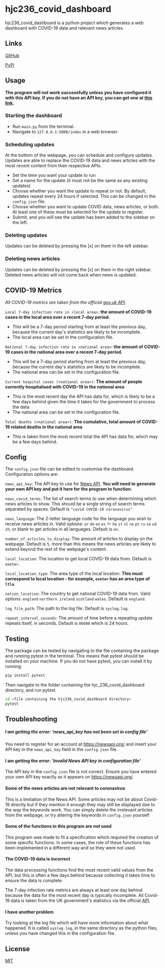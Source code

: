 # hjc236_covid_dashboard
hjc236_covid_dashboard is a python project which generates a web dashboard with COVID-19 data and relevant news articles.

## Links
[GitHub](https://github.com/hjc236/hjc236_covid_dashboard)

[PyPi](https://pypi.org/manage/project/hjc236-covid-dashboard/releases/)


## Usage

**The program will not work successfully unless you have configured it with this API key. If you do not have an API key, you can get one at [this link](https://newsapi.org/docs/get-started).**

### Starting the dashboard
* Run ```main.py``` from the terminal.
* Navigate to ```127.0.0.1:5000/index``` in a web browser.

### Scheduling updates
At the bottom of the webpage, you can schedule and configure updates. Updates are able to replace the COVID-19 data and news articles with the most recent content from their respective APIs.
* Set the time you want your update to run
* Set a name for the update (it must not be the same as any existing updates)
* Choose whether you want the update to repeat or not. By default, updates repeat every 24 hours if selected. This can be changed in the ```config.json``` file.
* Choose whether you want to update COVID data, news articles, or both. At least one of these must be selected for the update to register.
* Submit, and you will see the update has been added to the sidebar on the left.

### Deleting updates
Updates can be deleted by pressing the [x] on them in the left sidebar.

### Deleting news articles
Updates can be deleted by pressing the [x] on them in the right sidebar. Deleted news articles will not come back when news is updated.

## COVID-19 Metrics
*All COVID-19 metrics are taken from the official [gov.uk API](https://coronavirus.data.gov.uk/details/developers-guide)*.

```Local 7-day infection rate in <local area>```: **the amount of COVID-19 cases in the local area over a recent 7-day period.**
* This will be a 7-day period starting from at least the previous day, because the current day's statistics are likely to be incomplete.
* The local area can be set in the configuration file.

```National 7-day infection rate in <national area>```: **the amount of COVID-19 cases in the national area over a recent 7-day period.**
* This will be a 7-day period starting from at least the previous day, because the current day's statistics are likely to be incomplete.
* The national area can be set in the configuration file.

```Current hospital cases (<national area>)```: **The amount of people currently hospitalised with COVID-19 in the national area**
* This is the most recent day the API has data for, which is likely to be a few days behind given the time it takes for the government to process the data.
* The national area can be set in the configuration file.

```Total deaths (<national area>)```: **The cumulative, total amount of COVID-19 related deaths in the national area**
* This is taken from the most recent total the API has data for, which may be a few days behind.

## Config
The ```config.json```  file can be edited to customise the dashboard. Configuration options are:

```news_api_key```: The API key to use for [News API](https://newsapi.org/). **You will need to generate your own API key and put it here for the program to function.**

```news_covid_terms```: The list of search terms to use when determining which news articles to show. This should be a single string of search terms separated by spaces. Default is ```"covid COVID-19 coronavirus"```

```news_language```: The 2-letter language code for the language you wish to receive news articles in. Valid options: ```ar``` ```de``` ```en``` ```es``` ```fr``` ```he``` ```it``` ```nl``` ```no``` ```pt``` ```ru``` ```se``` ```ud``` ```zh```, or blank to get articles in all languages. Default is ```en```.

```number_of_articles_to_display```: The amount of articles to display on the webpage. Default is ```5```, more than this means the news articles are likely to extend beyond the rest of the webpage's content.

```local_location```: The location to get local COVID-19 data from. Default is ```exeter```.

```local_location_type```: The area type of the local location. **This must correspond to local location - for example, ```exeter``` has an area type of ```ltla```**.

```nation_location```: The country to get national COVID-19 data from. Valid options: ```england``` ```northern ireland``` ```scotland``` ```wales```. Default is ```england```.

```log_file_path```: The path to the log file. Default is ```syslog.log```.

```repeat_interval_seconds```: The amount of time before a repeating update repeats itself, in seconds. Default is ```86400``` which is 24 hours.


## Testing
The package can be tested by navigating to the file containing the package and running pytest in the terminal.
This means that pytest should be installed on your machine. If you do not have pytest, you can install it by running:

```bash
pip install pytest
```
Then navigate to the folder containing the hjc_236_covid_dashboard directory, and run pytest.
```bash
cd <file containing the hjc236_covid_dashboard directory>
pytest
```




## Troubleshooting
##### I am getting the error: *'news_api_key has not been set in config file'*
You need to register for an account at https://newsapi.org/ and insert your API key in the ```news_api_key``` field in the ```config.json``` file.

#### I am getting the error: *'Invalid News API key in configuration file'*
The API key in the ```config.json``` file is not correct. Ensure you have entered your own API key exactly as it appears on https://newsapi.org/.

#### Some of the news articles are not relevant to coronavirus
This is a limitation of the News API. Some articles may not be about Covid-19 directly but if they mention it enough they may still be displayed due to the way the keywords work. You can simply delete the irrelevant articles from the webpage, or try altering the keywords in ```config.json``` yourself

#### Some of the functions in this program are not used
This program was made to fit a specification which required the creation of some specific functions. In some cases, the role of these functions has been implemented in a different way and so they were not used. 

#### The COVID-19 data is incorrect
The data processing functions find the most recent valid values from the API, but this is often a few days behind because collecting it takes time to ensure the data is complete.

The 7-day infection rate metrics are always at least one day behind because the data for the most recent day is typically incomplete.
All Covid-19 data is taken from the UK government's statistics via the official [API](https://coronavirus.data.gov.uk/details/developers-guide).

#### I have another problem
Try looking at the log file which will have more information about what happened. It is called ```syslog.log```, in the same directory as the python files, unless you have changed this in the configuration file.

## License
[MIT](https://choosealicense.com/licenses/mit/)
